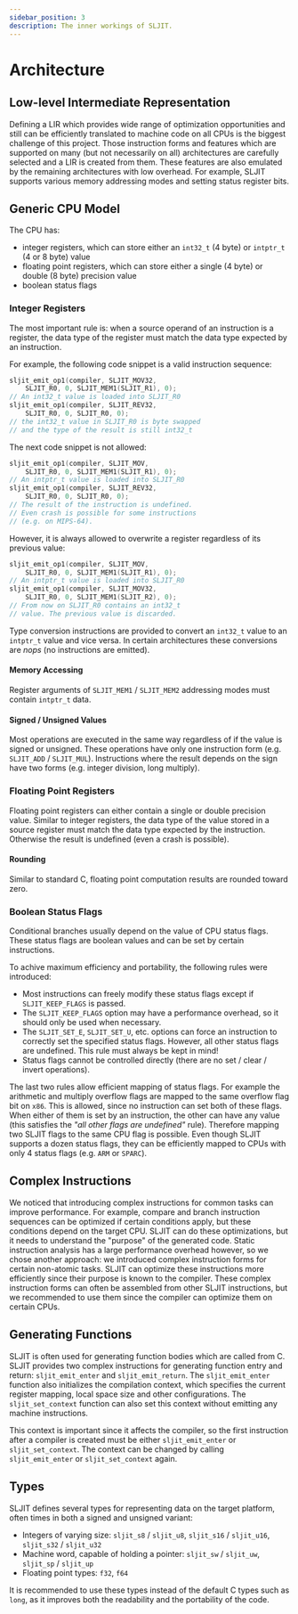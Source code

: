 ```yaml
---
sidebar_position: 3
description: The inner workings of SLJIT.
---
```


# Architecture

## Low-level Intermediate Representation

Defining a LIR which provides wide range of optimization opportunities and still can be efficiently translated to machine code on all CPUs is the biggest challenge of this project.
Those instruction forms and features which are supported on many (but not necessarily on all) architectures are carefully selected and a LIR is created from them.
These features are also emulated by the remaining architectures with low overhead.
For example, SLJIT supports various memory addressing modes and setting status register bits.

## Generic CPU Model

The CPU has:
  - integer registers, which can store either an `int32_t` (4 byte) or `intptr_t` (4 or 8 byte) value
  - floating point registers, which can store either a single (4 byte) or double (8 byte) precision value
  - boolean status flags

### Integer Registers

The most important rule is: when a source operand of an instruction is a register, the data type of the register must match the data type expected by an instruction.

For example, the following code snippet is a valid instruction sequence:

```c
sljit_emit_op1(compiler, SLJIT_MOV32,
    SLJIT_R0, 0, SLJIT_MEM1(SLJIT_R1), 0);
// An int32_t value is loaded into SLJIT_R0
sljit_emit_op1(compiler, SLJIT_REV32,
    SLJIT_R0, 0, SLJIT_R0, 0);
// the int32_t value in SLJIT_R0 is byte swapped
// and the type of the result is still int32_t
```

The next code snippet is not allowed:

```c
sljit_emit_op1(compiler, SLJIT_MOV,
    SLJIT_R0, 0, SLJIT_MEM1(SLJIT_R1), 0);
// An intptr_t value is loaded into SLJIT_R0
sljit_emit_op1(compiler, SLJIT_REV32,
    SLJIT_R0, 0, SLJIT_R0, 0);
// The result of the instruction is undefined.
// Even crash is possible for some instructions
// (e.g. on MIPS-64).
```

However, it is always allowed to overwrite a register regardless of its previous value:

```c
sljit_emit_op1(compiler, SLJIT_MOV,
    SLJIT_R0, 0, SLJIT_MEM1(SLJIT_R1), 0);
// An intptr_t value is loaded into SLJIT_R0
sljit_emit_op1(compiler, SLJIT_MOV32,
    SLJIT_R0, 0, SLJIT_MEM1(SLJIT_R2), 0);
// From now on SLJIT_R0 contains an int32_t
// value. The previous value is discarded.
```

Type conversion instructions are provided to convert an `int32_t` value to an `intptr_t` value and vice versa.
In certain architectures these conversions are *nops* (no instructions are emitted).

#### Memory Accessing

Register arguments of `SLJIT_MEM1` / `SLJIT_MEM2` addressing modes must contain `intptr_t` data.

#### Signed / Unsigned Values

Most operations are executed in the same way regardless of if the value is signed or unsigned.
These operations have only one instruction form (e.g. `SLJIT_ADD` / `SLJIT_MUL`).
Instructions where the result depends on the sign have two forms (e.g. integer division, long multiply).

### Floating Point Registers

Floating point registers can either contain a single or double precision value.
Similar to integer registers, the data type of the value stored in a source register must match the data type expected by the instruction.
Otherwise the result is undefined (even a crash is possible).

#### Rounding

Similar to standard C, floating point computation results are rounded toward zero.

### Boolean Status Flags

Conditional branches usually depend on the value of CPU status flags.
These status flags are boolean values and can be set by certain instructions.

To achive maximum efficiency and portability, the following rules were introduced:
  - Most instructions can freely modify these status flags except if `SLJIT_KEEP_FLAGS` is passed.
  - The `SLJIT_KEEP_FLAGS` option may have a performance overhead, so it should only be used when necessary.
  - The `SLJIT_SET_E`, `SLJIT_SET_U`, etc. options can force an instruction to correctly set the specified status flags. However, all other status flags are undefined. This rule must always be kept in mind!
  - Status flags cannot be controlled directly (there are no set / clear / invert operations).

The last two rules allow efficient mapping of status flags.
For example the arithmetic and multiply overflow flags are mapped to the same overflow flag bit on `x86`.
This is allowed, since no instruction can set both of these flags.
When either of them is set by an instruction, the other can have any value (this satisfies the *"all other flags are undefined"* rule).
Therefore mapping two SLJIT flags to the same CPU flag is possible.
Even though SLJIT supports a dozen status flags, they can be efficiently mapped to CPUs with only 4 status flags (e.g. `ARM` or `SPARC`).

## Complex Instructions

We noticed that introducing complex instructions for common tasks can improve performance.
For example, compare and branch instruction sequences can be optimized if certain conditions apply, but these conditions depend on the target CPU.
SLJIT can do these optimizations, but it needs to understand the "purpose" of the generated code.
Static instruction analysis has a large performance overhead however, so we chose another approach: we introduced complex instruction forms for certain non-atomic tasks.
SLJIT can optimize these instructions more efficiently since their purpose is known to the compiler.
These complex instruction forms can often be assembled from other SLJIT instructions, but we recommended to use them since the compiler can optimize them on certain CPUs.

## Generating Functions

SLJIT is often used for generating function bodies which are
called from C.
SLJIT provides two complex instructions for generating function entry and return: `sljit_emit_enter` and `sljit_emit_return`.
The `sljit_emit_enter` function also initializes the compilation context, which specifies the current register mapping, local space size and other configurations.
The `sljit_set_context` function can also set this context without emitting any machine instructions.

This context is important since it affects the compiler, so the first instruction after a compiler is created must be either `sljit_emit_enter` or `sljit_set_context`.
The context can be changed by calling `sljit_emit_enter` or `sljit_set_context` again.

## Types

SLJIT defines several types for representing data on the target platform, often times in both a signed and unsigned variant:
- Integers of varying size: `sljit_s8` / `sljit_u8`, `sljit_s16` / `sljit_u16`, `sljit_s32` / `sljit_u32`
- Machine word, capable of holding a pointer: `sljit_sw` / `sljit_uw`, `sljit_sp` / `sljit_up`
- Floating point types: `f32`, `f64`

It is recommended to use these types instead of the default C types such as `long`, as it improves both the readability and the portability of the code.
